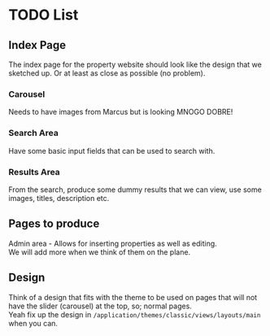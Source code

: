# TODO List

## Index Page
The index page for the property website should look like the design that we sketched up. Or at least as close as possible (no problem).

### Carousel
Needs to have images from Marcus but is looking MNOGO DOBRE!

### Search Area
Have some basic input fields that can be used to search with. 

### Results Area
From the search, produce some dummy results that we can view, use some images, titles, description etc.

## Pages to produce
Admin area - Allows for inserting properties as well as editing.  
We will add more when we think of them on the plane.  

## Design
Think of a design that fits with the theme to be used on pages that will not have the slider (carousel) at the top, so; normal pages.  
Yeah fix up the design in `/application/themes/classic/views/layouts/main` when you can.